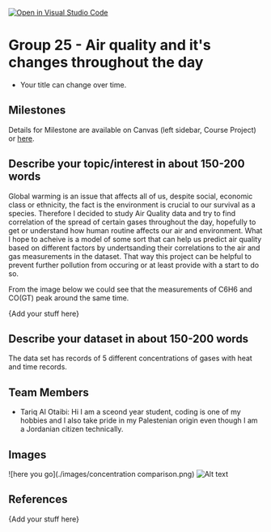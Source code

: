 [![Open in Visual Studio Code](https://classroom.github.com/assets/open-in-vscode-f059dc9a6f8d3a56e377f745f24479a46679e63a5d9fe6f495e02850cd0d8118.svg)](https://classroom.github.com/online_ide?assignment_repo_id=6182332&assignment_repo_type=AssignmentRepo)
# Group 25 - Air quality and it's changes throughout the day

- Your title can change over time.

## Milestones

Details for Milestone are available on Canvas (left sidebar, Course Project) or [here](https://firas.moosvi.com/courses/data301/project/milestone01.html).

## Describe your topic/interest in about 150-200 words
Global warming is an issue that affects all of us, despite social, economic class or ethnicity, the fact is the environment is crucial to our survival as a species.
Therefore I decided to study Air Quality data and try to find correlation of the spread of certain gases throughout the day, hopefully to get or understand how human routine affects our air and environment. What I hope to acheive is a model of some sort that can help us predict air quality based on different factors by undertsanding their correlations to the air and gas measurements in the dataset. That way this project can be helpful to prevent further pollution from occuring or at least provide with a start to do so.

From the image below we could see that the measurements of C6H6 and CO(GT) peak around the same time.

{Add your stuff here}

## Describe your dataset in about 150-200 words

The data set has records of 5 different concentrations of gases with heat and time records.

## Team Members

- Tariq Al Otaibi: Hi I am a sceond year student, coding is one of my hobbies and I also take pride in my Palestenian origin even though I am a Jordanian citizen technically.

## Images

![here you go](./images/concentration comparison.png)
![Alt text](https://assets.digitalocean.com/articles/alligator/boo.svg "a title")
## References

{Add your stuff here}



